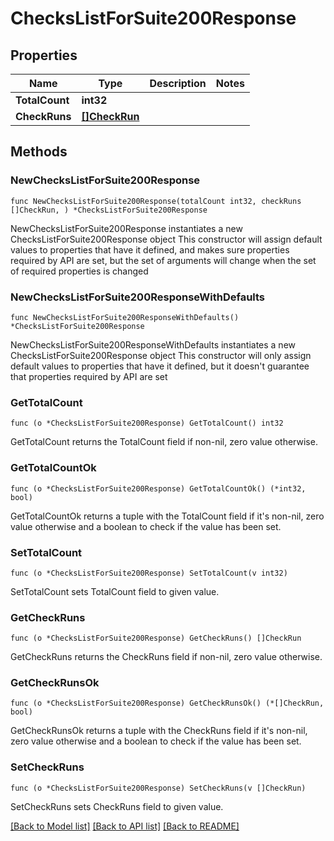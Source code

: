 # ChecksListForSuite200Response

## Properties

Name | Type | Description | Notes
------------ | ------------- | ------------- | -------------
**TotalCount** | **int32** |  | 
**CheckRuns** | [**[]CheckRun**](CheckRun.md) |  | 

## Methods

### NewChecksListForSuite200Response

`func NewChecksListForSuite200Response(totalCount int32, checkRuns []CheckRun, ) *ChecksListForSuite200Response`

NewChecksListForSuite200Response instantiates a new ChecksListForSuite200Response object
This constructor will assign default values to properties that have it defined,
and makes sure properties required by API are set, but the set of arguments
will change when the set of required properties is changed

### NewChecksListForSuite200ResponseWithDefaults

`func NewChecksListForSuite200ResponseWithDefaults() *ChecksListForSuite200Response`

NewChecksListForSuite200ResponseWithDefaults instantiates a new ChecksListForSuite200Response object
This constructor will only assign default values to properties that have it defined,
but it doesn't guarantee that properties required by API are set

### GetTotalCount

`func (o *ChecksListForSuite200Response) GetTotalCount() int32`

GetTotalCount returns the TotalCount field if non-nil, zero value otherwise.

### GetTotalCountOk

`func (o *ChecksListForSuite200Response) GetTotalCountOk() (*int32, bool)`

GetTotalCountOk returns a tuple with the TotalCount field if it's non-nil, zero value otherwise
and a boolean to check if the value has been set.

### SetTotalCount

`func (o *ChecksListForSuite200Response) SetTotalCount(v int32)`

SetTotalCount sets TotalCount field to given value.


### GetCheckRuns

`func (o *ChecksListForSuite200Response) GetCheckRuns() []CheckRun`

GetCheckRuns returns the CheckRuns field if non-nil, zero value otherwise.

### GetCheckRunsOk

`func (o *ChecksListForSuite200Response) GetCheckRunsOk() (*[]CheckRun, bool)`

GetCheckRunsOk returns a tuple with the CheckRuns field if it's non-nil, zero value otherwise
and a boolean to check if the value has been set.

### SetCheckRuns

`func (o *ChecksListForSuite200Response) SetCheckRuns(v []CheckRun)`

SetCheckRuns sets CheckRuns field to given value.



[[Back to Model list]](../README.md#documentation-for-models) [[Back to API list]](../README.md#documentation-for-api-endpoints) [[Back to README]](../README.md)


